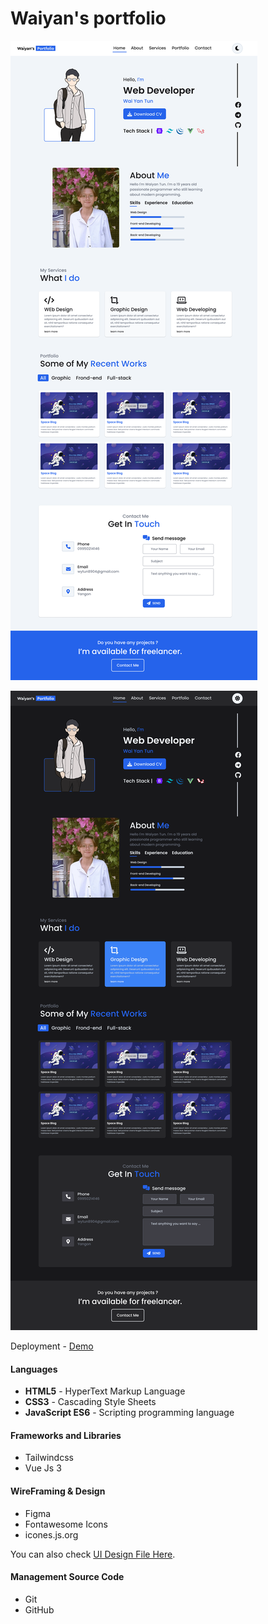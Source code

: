 # Waiyan's portfolio

![Snap Shot](./public/images/pc_snap.png)

![Snap Shot](./public/images/pc_snap_dark.png)


Deployment - [Demo](https://sayrgyiwoody.github.io/portfolio)

<h4>Languages</h4>
<ul>
    <li><b>HTML5</b> - HyperText Markup Language</li>
    <li><b>CSS3</b> - Cascading Style Sheets</li>
    <li><b>JavaScript ES6</b> - Scripting programming language</li>
</ul>

<h4>Frameworks and Libraries</h4>
<ul>
    <li>Tailwindcss</li>
    <li>Vue Js 3</li>
</ul>

<h4>WireFraming & Design</h4>
<ul>
    <li>Figma</li>
    <li>Fontawesome Icons</li>
    <li>icones.js.org</li>
</ul>

<span> You can also check <a href="https://www.figma.com/file/ecRGpPJ8tgfLD4vT5bK9nP/Portfolio-Remastered?type=design&node-id=0%3A1&mode=design&t=YPdotVk9RtEB1Zql-1">UI Design File Here</a>.</span>

<h4>Management Source Code</h4>
<ul>
    <li>Git</li>
    <li>GitHub</li>
</ul>

